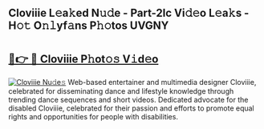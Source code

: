 ## Cloviiie L𝚎a𝚔ed N𝚞𝚍e - Part-2lc Vi𝚍𝚎o L𝚎a𝚔s - H𝚘𝚝 O𝚗𝚕yf𝚊ns P𝚑𝚘tos UVGNY

# <h2><a href="http://kfcr7w.oniu.top/?m=Cloviiie">🔗👉 🔴 Cloviiie P𝚑ot𝚘𝚜 V𝚒d𝚎o</a></h2>

[![Cloviiie Nu𝚍e𝚜](https://i.imgur.com/0qMVB7G.gif)](http://kfcr7w.oniu.top/?m=Cloviiie)
Web-based entertainer and multimedia designer Cloviiie, celebrated for disseminating dance and lifestyle knowledge through trending dance sequences and short videos. Dedicated advocate for the disabled Cloviiie, celebrated for their passion and efforts to promote equal rights and opportunities for people with disabilities.  
